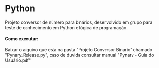 # Python
 Projeto conversor de número para binários, desenvolvido em grupo para teste de conhecimento em Python e lógica de programação.
 
#### Como executar:
 Baixar o arquivo que esta na pasta "Projeto Conversor Binario" chamado "Pynary_Release.py", caso de duvida consultar manual "Pynary - Guia do Usuário.pdf"
